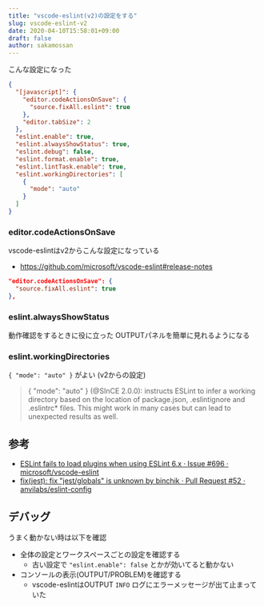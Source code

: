 ```yaml
---
title: "vscode-eslint(v2)の設定をする"
slug: vscode-eslint-v2
date: 2020-04-10T15:58:01+09:00
draft: false
author: sakamossan
---
```


こんな設定になった

```json
{
  "[javascript]": {
    "editor.codeActionsOnSave": {
      "source.fixAll.eslint": true
    },
    "editor.tabSize": 2
  },
  "eslint.enable": true,
  "eslint.alwaysShowStatus": true,
  "eslint.debug": false,
  "eslint.format.enable": true,
  "eslint.lintTask.enable": true,
  "eslint.workingDirectories": [
    {
      "mode": "auto"
    }
  ]
}
```


### editor.codeActionsOnSave

vscode-eslintはv2からこんな設定になっている

- https://github.com/microsoft/vscode-eslint#release-notes

```json
"editor.codeActionsOnSave": {
  "source.fixAll.eslint": true
},
```

### eslint.alwaysShowStatus

動作確認をするときに役に立った
OUTPUTパネルを簡単に見れるようになる

### eslint.workingDirectories

`{ "mode": "auto" }` がよい (v2からの設定)

> { "mode": "auto" } (@SInCE 2.0.0): instructs ESLint to infer a working directory based on the location of package.json, .eslintignore and .eslintrc* files. This might work in many cases but can lead to unexpected results as well.


## 参考

- [ESLint fails to load plugins when using ESLint 6.x · Issue #696 · microsoft/vscode-eslint](https://github.com/microsoft/vscode-eslint/issues/696)
- [fix(jest): fix "jest/globals" is unknown by binchik · Pull Request #52 · anvilabs/eslint-config](https://github.com/anvilabs/eslint-config/pull/52/files)

## デバッグ

うまく動かない時は以下を確認

- 全体の設定とワークスペースごとの設定を確認する
  - 古い設定で `"eslint.enable": false` とかが効いてると動かない
- コンソールの表示(OUTPUT/PROBLEM)を確認する
  - vscode-eslintはOUTPUT `INFO` ログにエラーメッセージが出て止まっていた
